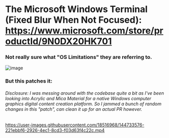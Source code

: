 # The Microsoft Windows Terminal (Fixed Blur When Not Focused): https://www.microsoft.com/store/productId/9N0DX20HK701

### Not really sure what "OS Limitations" they are referring to.

![image](https://user-images.githubusercontent.com/18516968/144733547-58e511c5-3f81-4690-b970-7fdeddf32e06.png)

### But this patches it:

###### Disclosure: I was messing around with the codebase quite a bit as I've been looking into Acrylic and Mica Material for a native Windows computer graphics digital content creation platform. So I jammed a bunch of random changes in this "patch", can clean it up for an actual PR however. 
https://user-images.githubusercontent.com/18516968/144733576-221ebbf6-2926-4ec1-8cd3-f03d63f4c22c.mp4

